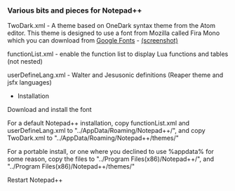 ### Various bits and pieces for Notepad++

TwoDark.xml - A theme based on OneDark syntax theme from the Atom editor.  This theme is designed to use a font from Mozilla called Fira Mono which you can download from [Google Fonts](https://fonts.google.com/specimen/Fira+Mono) - [(screenshot)](https://github.com/RobU23/NotepadPlusPlus/wiki/TwoDark-theme-for-NotepadPlusPlus)

functionList.xml - enable the function list to display Lua functions and tables (not nested)

userDefineLang.xml - Walter and Jesusonic definitions (Reaper theme and jsfx languages)


- Installation

Download and install the font

For a default Notepad++ installation, copy functionList.xml and userDefineLang.xml to "../AppData/Roaming/Notepad++/", and copy TwoDark.xml to "../AppData/Roaming/Notepad++/themes/" 

For a portable install, or one where you declined to use %appdata% for some reason, copy the files to "../Program Files(x86)/Notepad++/", and "../Program Files(x86)/Notepad++/themes/"

Restart Notepad++

